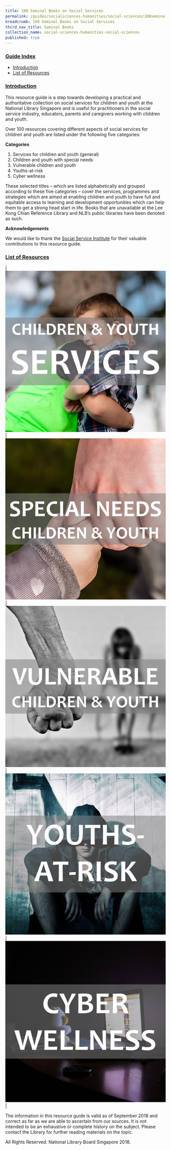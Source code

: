 ```yaml
---
title: 100 Seminal Books on Social Services 
permalink: /guides/socialsciences-humanities/social-sciences/100seminalbooks-social-services
breadcrumb: 100 Seminal Books on Social Services 
third_nav_title: Seminal Books
collection_name: social-sciences-humanities-social-sciences
published: true
---
```


### <u>Guide Index</u>

* [Introduction](#introduction)
* [List of Resources](#list-of-resources)


### <u>Introduction</u>

This resource guide is a step towards developing a practical and authoritative collection on social services for children and youth at the National Library Singapore and is useful for practitioners in the social service industry, educators, parents and caregivers working with children and youth.

Over 100 resources covering different aspects of social services for children and youth are listed under the following five categories:

**Categories**

1.	Services for children and youth (general)
2.	Children and youth with special needs
3.	Vulnerable children and youth
4.	Youths-at-risk
5.	Cyber wellness

These selected titles – which are listed alphabetically and grouped according to these five categories – cover the services, programmes and strategies which are aimed at enabling children and youth to have full and equitable access to learning and development opportunities which can help them to get a strong head start in life. Books that are unavailable at the Lee Kong Chian Reference Library and NLB’s public libraries have been denoted as such.

**Acknowledgements**

We would like to thank the [Social Service Institute](https://www.ssi.sg/) for their valuable contributions to this resource guide.

### <u>List of Resources</u>

| <a href="/guides/socialsciences-humanities/social-sciences/100seminalbooks/vulnerable-children-and-youth-general"><img src="/images/temp/100seminalbooks/Children-and-Youth-Services.jpg"></a> | <a href="/guides/socialsciences-humanities/social-sciences/100seminalbooks/youth-with-special-needs"><img src="/images/temp/100seminalbooks/Special-Needs-Children-and-Youth.jpg"></a> | <a href="/guides/socialsciences-humanities/social-sciences/100seminalbooks/vulnerable-children-and-youth"><img src="/images/temp/100seminalbooks/Vulnerable-Children-and-Youth.jpg"></a> | <a href="/guides/socialsciences-humanities/social-sciences/100seminalbooks/youths-at-risk"><img src="/images/temp/100seminalbooks/Youths-at-Risk.jpg"></a> | <a href="/guides/socialsciences-humanities/social-sciences/100seminalbooks/cyber-wellness"><img src="/images/temp/100seminalbooks/Cyber-Wellness.jpg"></a> |


The information in this resource guide is valid as of September 2018 and correct as far as we are able to ascertain from our sources. It is not intended to be an exhaustive or complete history on the subject. Please contact the Library for further reading materials on the topic.

All Rights Reserved. National Library Board Singapore 2018.